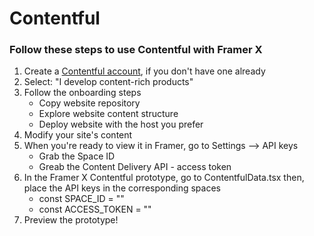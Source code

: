 # Contentful

### Follow these steps to use Contentful with Framer X

1. Create a [Contentful account](https://www.contentful.com/), if you don't have one already
2. Select: "I develop content-rich products"
3. Follow the onboarding steps
   - Copy website repository
   - Explore website content structure
   - Deploy website with the host you prefer
4. Modify your site's content
5. When you're ready to view it in Framer, go to Settings --> API keys
   - Grab the Space ID
   - Greab the Content Delivery API - access token
6. In the Framer X Contentful prototype, go to ContentfulData.tsx then, place the API keys in the corresponding spaces
   - const SPACE_ID = ""
   - const ACCESS_TOKEN = ""
7. Preview the prototype! 
